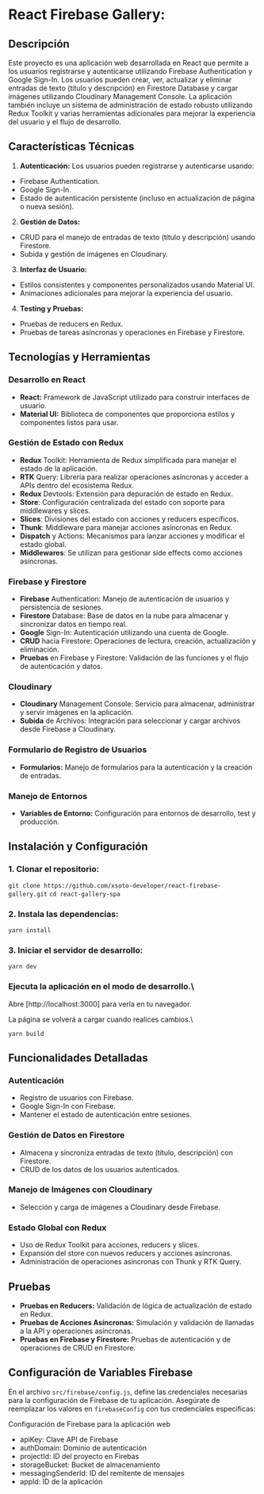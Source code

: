 # React Firebase Gallery:

## Descripción
Este proyecto es una aplicación web desarrollada en React que permite a los usuarios registrarse y autenticarse utilizando Firebase Authentication y Google Sign-In. Los usuarios pueden crear, ver, actualizar y eliminar entradas de texto (título y descripción) en Firestore Database y cargar imágenes utilizando Cloudinary Management Console. La aplicación también incluye un sistema de administración de estado robusto utilizando Redux Toolkit y varias herramientas adicionales para mejorar la experiencia del usuario y el flujo de desarrollo.

## Características Técnicas
1. **Autenticación:** Los usuarios pueden registrarse y autenticarse usando:
- Firebase Authentication.
- Google Sign-In.
- Estado de autenticación persistente (incluso en actualización de página o nueva sesión).

2. **Gestión de Datos:**
- CRUD para el manejo de entradas de texto (título y descripción) usando Firestore.
- Subida y gestión de imágenes en Cloudinary.

3. **Interfaz de Usuario:**
- Estilos consistentes y componentes personalizados usando Material UI.
- Animaciones adicionales para mejorar la experiencia del usuario.

4. **Testing y Pruebas:**
- Pruebas de reducers en Redux.
- Pruebas de tareas asíncronas y operaciones en Firebase y Firestore.

## Tecnologías y Herramientas
### Desarrollo en React
- **React:** Framework de JavaScript utilizado para construir interfaces de usuario.
- **Material UI:** Biblioteca de componentes que proporciona estilos y componentes listos para usar.

### Gestión de Estado con Redux
- **Redux** Toolkit: Herramienta de Redux simplificada para manejar el estado de la aplicación.
- **RTK** Query: Librería para realizar operaciones asíncronas y acceder a APIs dentro del ecosistema Redux.
- **Redux** Devtools: Extensión para depuración de estado en Redux.
- **Store**: Configuración centralizada del estado con soporte para middlewares y slices.
- **Slices**: Divisiones del estado con acciones y reducers específicos.
- **Thunk**: Middleware para manejar acciones asíncronas en Redux.
- **Dispatch** y Actions: Mecanismos para lanzar acciones y modificar el estado global.
- **Middlewares**: Se utilizan para gestionar side effects como acciones asíncronas.

### Firebase y Firestore
- **Firebase** Authentication: Manejo de autenticación de usuarios y persistencia de sesiones.
- **Firestore** Database: Base de datos en la nube para almacenar y sincronizar datos en tiempo real.
- **Google** Sign-In: Autenticación utilizando una cuenta de Google.
- **CRUD** hacia Firestore: Operaciones de lectura, creación, actualización y eliminación.
- **Pruebas** en Firebase y Firestore: Validación de las funciones y el flujo de autenticación y datos.

### Cloudinary
- **Cloudinary** Management Console: Servicio para almacenar, administrar y servir imágenes en la aplicación.
- **Subida** de Archivos: Integración para seleccionar y cargar archivos desde Firebase a Cloudinary.

### Formulario de Registro de Usuarios
- **Formularios:** Manejo de formularios para la autenticación y la creación de entradas. 

### Manejo de Entornos
- **Variables de Entorno:** Configuración para entornos de desarrollo, test y producción.

## Instalación y Configuración

### 1. Clonar el repositorio:

`git clone https://github.com/xsoto-developer/react-firebase-gallery.git`
`cd react-gallery-spa`

### 2. Instala las dependencias:

`yarn install`

### 3. Iniciar el servidor de desarrollo:   

`yarn dev`

### Ejecuta la aplicación en el modo de desarrollo.\
Abre [http://localhost:3000] para verla en tu navegador.

La página se volverá a cargar cuando realices cambios.\

`yarn build`

## Funcionalidades Detalladas
### Autenticación
- Registro de usuarios con Firebase.
- Google Sign-In con Firebase.
- Mantener el estado de autenticación entre sesiones.

### Gestión de Datos en Firestore
- Almacena y sincroniza entradas de texto (título, descripción) con Firestore.
- CRUD de los datos de los usuarios autenticados.

### Manejo de Imágenes con Cloudinary
- Selección y carga de imágenes a Cloudinary desde Firebase.

### Estado Global con Redux
- Uso de Redux Toolkit para acciones, reducers y slices.
- Expansión del store con nuevos reducers y acciones asíncronas.
- Administración de operaciones asíncronas con Thunk y RTK Query.

## Pruebas
- **Pruebas en Reducers:** Validación de lógica de actualización de estado en Redux.
- **Pruebas de Acciones Asíncronas:** Simulación y validación de llamadas a la API y operaciones asíncronas.
- **Pruebas en Firebase y Firestore:** Pruebas de autenticación y de operaciones de CRUD en Firestore.

## Configuración de Variables Firebase
En el archivo `src/firebase/config.js`, define las credenciales necesarias para la configuración de Firebase de tu aplicación. Asegúrate de reemplazar los valores en `firebaseConfig` con tus credenciales específicas:

Configuración de Firebase para la aplicación web

- apiKey: Clave API de Firebase
- authDomain: Dominio de autenticación
- projectId: ID del proyecto en Firebas
- storageBucket: Bucket de almacenamiento
- messagingSenderId: ID del remitente de mensajes
- appId: ID de la aplicación

